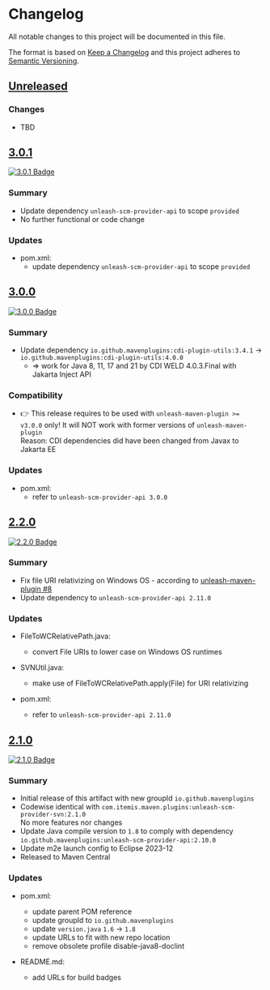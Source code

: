 # Changelog

All notable changes to this project will be documented in this file.

The format is based on [Keep a Changelog](http://keepachangelog.com/)
and this project adheres to [Semantic Versioning](http://semver.org/).

<!-- Format restrictions - see https://common-changelog.org and https://keepachangelog.com/ for details -->
<!-- Each Release must start with a line for the release version of exactly this format: ## [version] -->
<!-- The subsequent comment lines start with a space - not to irritate the release scripts parser!
 ## [major.minor.micro]
 <empty line> - optional sub sections may follow like:
 ### Added:
 - This feature was added
 <empty line>
 ### Changed:
 - This feature was changed
 <empty line>
 ### Removed:
 - This feature was removed
 <empty line>
 ### Fixed:
 - This issue was fixed
 <empty line>
 <empty line> - next line is the starting of the previous release
 ## [major.minor.micro]
 <empty line>
 <...>
 !!! In addition the compare URL links are to be maintained at the end of this CHANGELOG.md as follows.
     These links provide direct access to the GitHub compare vs. the previous release.
     The particular link of a released version will be copied to the release notes of a release accordingly.
     At the end of this file appropriate compare links have to be maintained for each release version in format:
 
  +-current release version
  |
  |                   +-URL to this repo                  previous release version tag-+       +-current release version tag
  |                   |                                                                |       |
 [major.minor.micro]: https://github.com/mavenplugins/unleash-scm-provider-svn/compare/vM.N.u..vM.N.u
-->
<!--
## [Unreleased]

### Additions
- TBD

### Changes
- TBD

### Deprecated
- TBD

###	Removals
- TBD

### Fixes
- TBD

###	Security
- TBD
-->

## [Unreleased]

### Changes
- TBD


## [3.0.1]
<!-- !!! Align version in badge URLs as well !!! -->
[![3.0.1 Badge](https://img.shields.io/nexus/r/io.github.mavenplugins/unleash-scm-provider-svn?server=https://s01.oss.sonatype.org&label=Maven%20Central&queryOpt=:v=3.0.1)](https://central.sonatype.com/artifact/io.github.mavenplugins/unleash-scm-provider-svn/3.0.1)

### Summary
- Update dependency `unleash-scm-provider-api` to scope `provided`
- No further functional or code change

### Updates
- pom.xml:
  - update dependency `unleash-scm-provider-api` to scope `provided`


## [3.0.0]
<!-- !!! Align version in badge URLs as well !!! -->
[![3.0.0 Badge](https://img.shields.io/nexus/r/io.github.mavenplugins/unleash-scm-provider-svn?server=https://s01.oss.sonatype.org&label=Maven%20Central&queryOpt=:v=3.0.0)](https://central.sonatype.com/artifact/io.github.mavenplugins/unleash-scm-provider-svn/3.0.0)

### Summary
- Update dependency `io.github.mavenplugins:cdi-plugin-utils:3.4.1` -> `io.github.mavenplugins:cdi-plugin-utils:4.0.0`
  - => work for Java 8, 11, 17 and 21 by CDI WELD 4.0.3.Final with Jakarta Inject API

### Compatibility
- 👉 This release requires to be used with `unleash-maven-plugin >= v3.0.0` only! It will NOT work with former versions of `unleash-maven-plugin`<br>
  Reason: CDI dependencies did have been changed from Javax to Jakarta EE

### Updates
- pom.xml:
  - refer to `unleash-scm-provider-api 3.0.0`


## [2.2.0]
<!-- !!! Align version in badge URLs as well !!! -->
[![2.2.0 Badge](https://img.shields.io/nexus/r/io.github.mavenplugins/unleash-scm-provider-svn?server=https://s01.oss.sonatype.org&label=Maven%20Central&queryOpt=:v=2.2.0)](https://central.sonatype.com/artifact/io.github.mavenplugins/unleash-scm-provider-svn/2.2.0)

### Summary
- Fix file URI relativizing on Windows OS - according to [unleash-maven-plugin #8](https://github.com/mavenplugins/unleash-maven-plugin/issues/8)
- Update dependency to `unleash-scm-provider-api 2.11.0`

### Updates
- FileToWCRelativePath.java:
  - convert File URIs to lower case on Windows OS runtimes

- SVNUtil.java:
  - make use of FileToWCRelativePath.apply(File)
    for URI relativizing

- pom.xml:
  - refer to `unleash-scm-provider-api 2.11.0`


## [2.1.0]
<!-- !!! Align version in badge URLs as well !!! -->
[![2.1.0 Badge](https://img.shields.io/nexus/r/io.github.mavenplugins/unleash-scm-provider-svn?server=https://s01.oss.sonatype.org&label=Maven%20Central&queryOpt=:v=2.1.0)](https://central.sonatype.com/artifact/io.github.mavenplugins/unleash-scm-provider-svn/2.1.0)

### Summary
- Initial release of this artifact with new groupId `io.github.mavenplugins`
- Codewise identical with `com.itemis.maven.plugins:unleash-scm-provider-svn:2.1.0`<br>No more features nor changes
- Update Java compile version to `1.8` to comply with dependency `io.github.mavenplugins:unleash-scm-provider-api:2.10.0`
- Update m2e launch config to Eclipse 2023-12
- Released to Maven Central

### Updates
- pom.xml:
  - update parent POM reference
  - update groupId to `io.github.mavenplugins`
  - update `version.java` `1.6` -> `1.8`
  - update URLs to fit with new repo location
  - remove obsolete profile disable-java8-doclint

- README.md:
  - add URLs for build badges


<!--
## []

### NeverReleased
- This is just a dummy placeholder to make the parser of GHCICD/release-notes-from-changelog@v1 happy!
-->

[Unreleased]: https://github.com/mavenplugins/unleash-scm-provider-svn/compare/v3.0.1..HEAD
[3.0.1]: https://github.com/mavenplugins/unleash-scm-provider-svn/compare/v3.0.0..v3.0.1
[3.0.0]: https://github.com/mavenplugins/unleash-scm-provider-svn/compare/v2.2.0..v3.0.0
[2.2.0]: https://github.com/mavenplugins/unleash-scm-provider-svn/compare/v2.1.0..v2.2.0
[2.1.0]: https://github.com/mavenplugins/unleash-scm-provider-svn/releases/tag/v2.1.0
